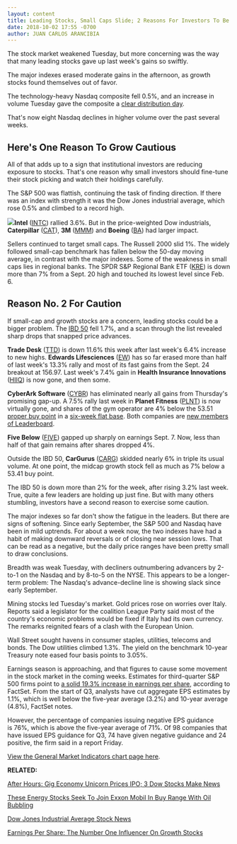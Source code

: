 ```yaml
---
layout: content
title: Leading Stocks, Small Caps Slide; 2 Reasons For Investors To Be Cautious Now
date: 2018-10-02 17:55 -0700
author: JUAN CARLOS ARANCIBIA
---
```






The stock market weakened Tuesday, but more concerning was the way that many leading stocks gave up last week's gains so swiftly.




The major indexes erased moderate gains in the afternoon, as growth stocks found themselves out of favor.


The technology-heavy Nasdaq composite fell 0.5%, and an increase in volume Tuesday gave the composite a [clear distribution day](http://www.investors.com/ibd-university/market-timing/market-tops/).


That's now eight Nasdaq declines in higher volume over the past several weeks.


Here's One Reason To Grow Cautious
----------------------------------


All of that adds up to a sign that institutional investors are reducing exposure to stocks. That's one reason why small investors should fine-tune their stock picking and watch their holdings carefully.


The S&P 500 was flattish, continuing the task of finding direction. If there was an index with strength it was the Dow Jones industrial average, which rose 0.5% and climbed to a record high.


**![](https://www.investors.com/wp-content/uploads/2018/10/MP8X3_100218-267x300.jpg)Intel** ([INTC](https://research.investors.com/quote.aspx?symbol=INTC)) rallied 3.6%. But in the price-weighted Dow industrials, **Caterpillar** ([CAT](https://research.investors.com/quote.aspx?symbol=CAT)), **3M** ([MMM](https://research.investors.com/quote.aspx?symbol=MMM)) and **Boeing** ([BA](https://research.investors.com/quote.aspx?symbol=BA)) had larger impact.


Sellers continued to target small caps. The Russell 2000 slid 1%. The widely followed small-cap benchmark has fallen below the 50-day moving average, in contrast with the major indexes. Some of the weakness in small caps lies in regional banks. The SPDR S&P Regional Bank ETF ([KRE](https://research.investors.com/quote.aspx?symbol=KRE)) is down more than 7% from a Sept. 20 high and touched its lowest level since Feb. 6.


Reason No. 2 For Caution
------------------------


If small-cap and growth stocks are a concern, leading stocks could be a bigger problem. The [IBD 50](https://research.investors.com/stock-lists/ibd-50/) fell 1.7%, and a scan through the list revealed sharp drops that snapped price advances.


**Trade Desk** ([TTD](https://research.investors.com/quote.aspx?symbol=TTD)) is down 11.6% this week after last week's 6.4% increase to new highs. **Edwards Lifesciences** ([EW](https://research.investors.com/quote.aspx?symbol=EW)) has so far erased more than half of last week's 13.3% rally and most of its fast gains from the Sept. 24 breakout at 156.97. Last week's 7.4% gain in **Health Insurance Innovations** ([HIIQ](https://research.investors.com/quote.aspx?symbol=HIIQ)) is now gone, and then some.


**CyberArk Software** ([CYBR](https://research.investors.com/quote.aspx?symbol=CYBR)) has eliminated nearly all gains from Thursday's promising gap-up. A 7.5% rally last week in **Planet Fitness** ([PLNT](https://research.investors.com/quote.aspx?symbol=PLNT)) is now virtually gone, and shares of the gym operator are 4% below the 53.51 [proper buy point](https://www.investors.com/how-to-invest/investors-corner/chart-reading-basics-how-a-buy-point-marks-a-time-of-opportunity/) in a [six-week flat base](https://www.investors.com/how-to-invest/investors-corner/chart-patterns-flat-base-dull-trade-positive-action/). Both companies are [new members of Leaderboard](https://leaderboard.investors.com/#/leaders/leadersnearabuypoint).


**Five Below** ([FIVE](https://research.investors.com/quote.aspx?symbol=FIVE)) gapped up sharply on earnings Sept. 7. Now, less than half of that gain remains after shares dropped 4%.


Outside the IBD 50, **CarGurus** ([CARG](https://research.investors.com/quote.aspx?symbol=CARG)) skidded nearly 6% in triple its usual volume. At one point, the midcap growth stock fell as much as 7% below a 53.41 buy point.


The IBD 50 is down more than 2% for the week, after rising 3.2% last week. True, quite a few leaders are holding up just fine. But with many others stumbling, investors have a second reason to exercise some caution.


The major indexes so far don't show the fatigue in the leaders. But there are signs of softening. Since early September, the S&P 500 and Nasdaq have been in mild uptrends. For about a week now, the two indexes have had a habit of making downward reversals or of closing near session lows. That can be read as a negative, but the daily price ranges have been pretty small to draw conclusions.


Breadth was weak Tuesday, with decliners outnumbering advancers by 2-to-1 on the Nasdaq and by 8-to-5 on the NYSE. This appears to be a longer-term problem: The Nasdaq's advance-decline line is showing slack since early September.


Mining stocks led Tuesday's market. Gold prices rose on worries over Italy. Reports said a legislator for the coalition League Party said most of the country's economic problems would be fixed if Italy had its own currency. The remarks reignited fears of a clash with the European Union.


Wall Street sought havens in consumer staples, utilities, telecoms and bonds. The Dow utilities climbed 1.3%. The yield on the benchmark 10-year Treasury note eased four basis points to 3.05%.


Earnings season is approaching, and that figures to cause some movement in the stock market in the coming weeks. Estimates for third-quarter S&P 500 firms point to [a solid 19.3% increase in earnings per share](https://www.factset.com/hubfs/Resources%20Section/Research%20Desk/Earnings%20Insight/EarningsInsight_092818B.pdf?hsCtaTracking=31d0f488-5c02-4193-b93b-f1708067f4fa%7Cb994622e-6b82-4c98-ad34-76c848088314), according to FactSet. From the start of Q3, analysts have cut aggregate EPS estimates by 1.1%, which is well below the five-year average (3.2%) and 10-year average (4.8%), FactSet notes.


However, the percentage of companies issuing negative EPS guidance is 76%, which is above the five-year average of 71%. Of 98 companies that have issued EPS guidance for Q3, 74 have given negative guidance and 24 positive, the firm said in a report Friday.


[View the General Market Indicators chart page here](https://www.investors.com/wp-content/uploads/2018/10/IBD0210152452GMI.pdf).


**RELATED:**


[After Hours: Gig Economy Unicorn Prices IPO; 3 Dow Stocks Make News](https://www.investors.com/market-trend/stock-market-today/dow-jones-futures-upwork-ipo-nike-stock-microsoft-surface-jand-j-trial/)


[These Energy Stocks Seek To Join Exxon Mobil In Buy Range With Oil Bubbling](https://www.investors.com/research/investing-action-plan/oil-stocks-chevron-bp-shell-exxon-mobil-near-buy-points-oil-prices/)


[Dow Jones Industrial Average Stock News](http://www.investors.com/news/dow-jones-industrial-average-and-dow-stocks-news-and-analysis)


[Earnings Per Share: The Number One Influencer On Growth Stocks](https://www.investors.com/how-to-invest/investors-corner/earnings-per-share-growth-stocks/)




